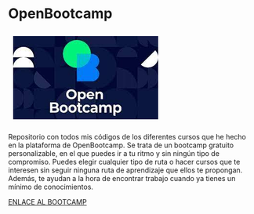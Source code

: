 # OpenBootcamp

<img src="OpenBootcamp.jpg" alt="imagen-OpenBootcamp" style="padding:10px; border-radius: 10px;">

Repositorio con todos mis códigos de los diferentes cursos que he hecho en la plataforma de OpenBootcamp. Se trata de un bootcamp gratuito personalizable, en el que puedes ir a tu ritmo y sin ningún tipo de compromiso. Puedes elegir cualquier tipo de ruta o hacer cursos que te interesen sin seguir ninguna ruta de aprendizaje que ellos te propongan. Además, te ayudan a la hora de encontrar trabajo cuando ya tienes un mínimo de conocimientos.

<a href="https://open-bootcamp.com/" target="blank">ENLACE AL BOOTCAMP
